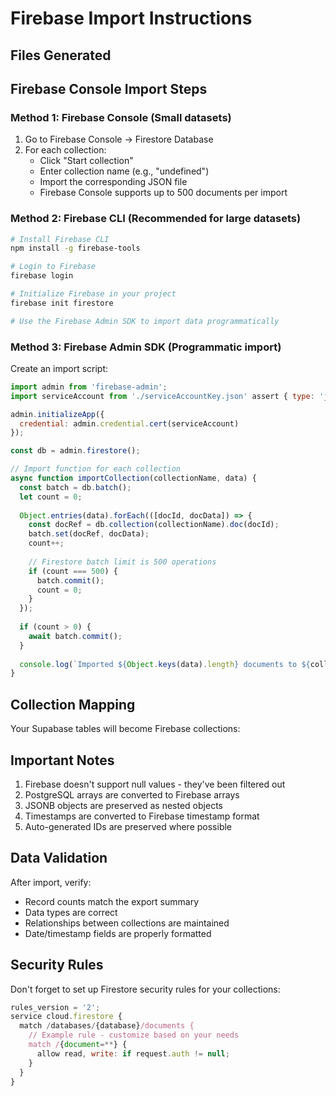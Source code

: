 # Firebase Import Instructions

## Files Generated


## Firebase Console Import Steps

### Method 1: Firebase Console (Small datasets)
1. Go to Firebase Console → Firestore Database
2. For each collection:
   - Click "Start collection"
   - Enter collection name (e.g., "undefined")
   - Import the corresponding JSON file
   - Firebase Console supports up to 500 documents per import

### Method 2: Firebase CLI (Recommended for large datasets)
```bash
# Install Firebase CLI
npm install -g firebase-tools

# Login to Firebase
firebase login

# Initialize Firebase in your project
firebase init firestore

# Use the Firebase Admin SDK to import data programmatically
```

### Method 3: Firebase Admin SDK (Programmatic import)
Create an import script:

```javascript
import admin from 'firebase-admin';
import serviceAccount from './serviceAccountKey.json' assert { type: 'json' };

admin.initializeApp({
  credential: admin.credential.cert(serviceAccount)
});

const db = admin.firestore();

// Import function for each collection
async function importCollection(collectionName, data) {
  const batch = db.batch();
  let count = 0;
  
  Object.entries(data).forEach(([docId, docData]) => {
    const docRef = db.collection(collectionName).doc(docId);
    batch.set(docRef, docData);
    count++;
    
    // Firestore batch limit is 500 operations
    if (count === 500) {
      batch.commit();
      count = 0;
    }
  });
  
  if (count > 0) {
    await batch.commit();
  }
  
  console.log(`Imported ${Object.keys(data).length} documents to ${collectionName}`);
}
```

## Collection Mapping
Your Supabase tables will become Firebase collections:


## Important Notes
1. Firebase doesn't support null values - they've been filtered out
2. PostgreSQL arrays are converted to Firebase arrays
3. JSONB objects are preserved as nested objects
4. Timestamps are converted to Firebase timestamp format
5. Auto-generated IDs are preserved where possible

## Data Validation
After import, verify:
- Record counts match the export summary
- Data types are correct
- Relationships between collections are maintained
- Date/timestamp fields are properly formatted

## Security Rules
Don't forget to set up Firestore security rules for your collections:
```javascript
rules_version = '2';
service cloud.firestore {
  match /databases/{database}/documents {
    // Example rule - customize based on your needs
    match /{document=**} {
      allow read, write: if request.auth != null;
    }
  }
}
```
